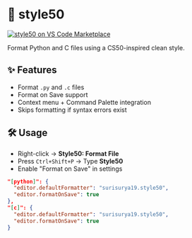 # 🧩 style50

[![style50 on VS Code Marketplace](https://img.shields.io/visual-studio-marketplace/v/surisurya19.style50?label=style50)](https://marketplace.visualstudio.com/items?itemName=surisurya19.style50)

Format Python and C files using a CS50-inspired clean style.

## ✨ Features

- Format `.py` and `.c` files
- Format on Save support
- Context menu + Command Palette integration
- Skips formatting if syntax errors exist

## 🛠 Usage

- Right-click → **Style50: Format File**
- Press `Ctrl+Shift+P` → Type **Style50**
- Enable "Format on Save" in settings

```json
"[python]": {
  "editor.defaultFormatter": "surisurya19.style50",
  "editor.formatOnSave": true
},
"[c]": {
  "editor.defaultFormatter": "surisurya19.style50",
  "editor.formatOnSave": true
}
